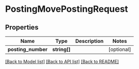 # PostingMovePostingRequest

## Properties
Name | Type | Description | Notes
------------ | ------------- | ------------- | -------------
**posting_number** | **string[]** |  | [optional] 

[[Back to Model list]](../README.md#documentation-for-models) [[Back to API list]](../README.md#documentation-for-api-endpoints) [[Back to README]](../README.md)


